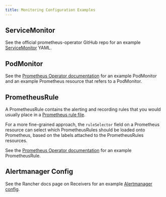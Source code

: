 ```yaml
---
title: Monitoring Configuration Examples
---
```


<head>
  <link rel="canonical" href="https://ranchermanager.docs.rancher.com/reference-guides/monitoring-v2-configuration/examples"/>
</head>

## ServiceMonitor

See the official prometheus-operator GitHub repo for an example [ServiceMonitor](https://github.com/prometheus-operator/prometheus-operator/blob/master/example/prometheus-operator-crd/monitoring.coreos.com_servicemonitors.yaml) YAML.

## PodMonitor

See the [Prometheus Operator documentation](https://prometheus-operator.dev/docs/user-guides/getting-started/#using-podmonitors) for an example PodMonitor and an example Prometheus resource that refers to a PodMonitor.

## PrometheusRule

A PrometheusRule contains the alerting and recording rules that you would usually place in a [Prometheus rule file](https://prometheus.io/docs/prometheus/latest/configuration/recording_rules/).

For a more fine-grained approach, the `ruleSelector` field on a Prometheus resource can select which PrometheusRules should be loaded onto Prometheus, based on the labels attached to the PrometheusRules resources.

See the [Prometheus Operator documentation](https://prometheus-operator.dev/docs/user-guides/alerting/) for an example PrometheusRule.

## Alertmanager Config

See the Rancher docs page on Receivers for an example [Alertmanager config](./receivers.md#example-alertmanager-configs).
